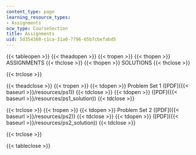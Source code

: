 ```yaml
---
content_type: page
learning_resource_types:
- Assignments
ocw_type: CourseSection
title: Assignments
uid: 5d354388-c1ca-31a0-7796-65b7cbefabd5
---
```


{{< tableopen >}}
{{< theadopen >}}
{{< tropen >}}
{{< thopen >}}
ASSIGNMENTS
{{< thclose >}}
{{< thopen >}}
SOLUTIONS
{{< thclose >}}

{{< trclose >}}

{{< theadclose >}}
{{< tropen >}}
{{< tdopen >}}
Problem Set 1 ([PDF]({{< baseurl >}}/resources/ps1))
{{< tdclose >}}
{{< tdopen >}}
([PDF]({{< baseurl >}}/resources/ps1_solution))
{{< tdclose >}}

{{< trclose >}}
{{< tropen >}}
{{< tdopen >}}
Problem Set 2 ([PDF]({{< baseurl >}}/resources/ps2))
{{< tdclose >}}
{{< tdopen >}}
([PDF]({{< baseurl >}}/resources/ps2_solution))
{{< tdclose >}}

{{< trclose >}}

{{< tableclose >}}